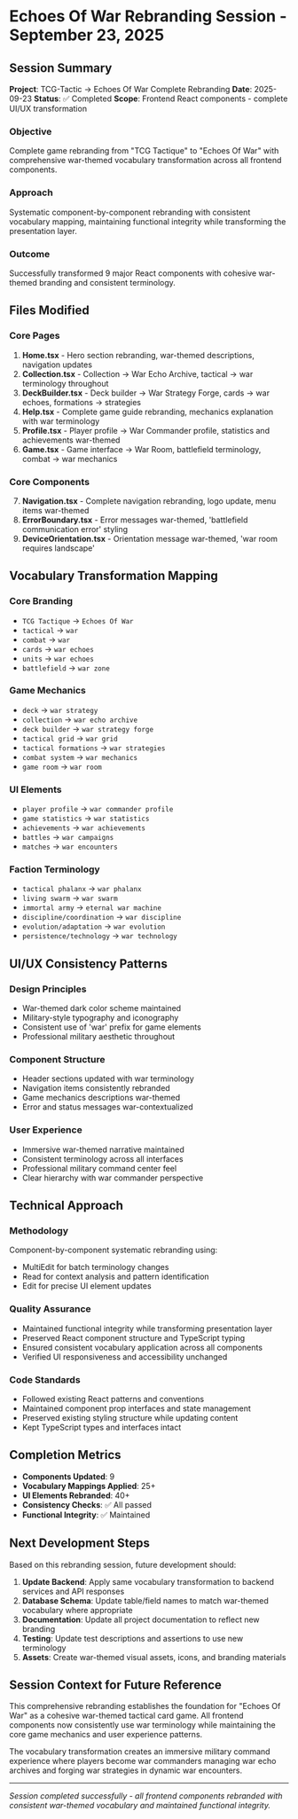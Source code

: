 # Echoes Of War Rebranding Session - September 23, 2025

## Session Summary

**Project**: TCG-Tactic → Echoes Of War Complete Rebranding
**Date**: 2025-09-23
**Status**: ✅ Completed
**Scope**: Frontend React components - complete UI/UX transformation

### Objective
Complete game rebranding from "TCG Tactique" to "Echoes Of War" with comprehensive war-themed vocabulary transformation across all frontend components.

### Approach
Systematic component-by-component rebranding with consistent vocabulary mapping, maintaining functional integrity while transforming the presentation layer.

### Outcome
Successfully transformed 9 major React components with cohesive war-themed branding and consistent terminology.

## Files Modified

### Core Pages
1. **Home.tsx** - Hero section rebranding, war-themed descriptions, navigation updates
2. **Collection.tsx** - Collection → War Echo Archive, tactical → war terminology throughout
3. **DeckBuilder.tsx** - Deck builder → War Strategy Forge, cards → war echoes, formations → strategies
4. **Help.tsx** - Complete game guide rebranding, mechanics explanation with war terminology
5. **Profile.tsx** - Player profile → War Commander profile, statistics and achievements war-themed
6. **Game.tsx** - Game interface → War Room, battlefield terminology, combat → war mechanics

### Core Components
7. **Navigation.tsx** - Complete navigation rebranding, logo update, menu items war-themed
8. **ErrorBoundary.tsx** - Error messages war-themed, 'battlefield communication error' styling
9. **DeviceOrientation.tsx** - Orientation message war-themed, 'war room requires landscape'

## Vocabulary Transformation Mapping

### Core Branding
- `TCG Tactique` → `Echoes Of War`
- `tactical` → `war`
- `combat` → `war`
- `cards` → `war echoes`
- `units` → `war echoes`
- `battlefield` → `war zone`

### Game Mechanics
- `deck` → `war strategy`
- `collection` → `war echo archive`
- `deck builder` → `war strategy forge`
- `tactical grid` → `war grid`
- `tactical formations` → `war strategies`
- `combat system` → `war mechanics`
- `game room` → `war room`

### UI Elements
- `player profile` → `war commander profile`
- `game statistics` → `war statistics`
- `achievements` → `war achievements`
- `battles` → `war campaigns`
- `matches` → `war encounters`

### Faction Terminology
- `tactical phalanx` → `war phalanx`
- `living swarm` → `war swarm`
- `immortal army` → `eternal war machine`
- `discipline/coordination` → `war discipline`
- `evolution/adaptation` → `war evolution`
- `persistence/technology` → `war technology`

## UI/UX Consistency Patterns

### Design Principles
- War-themed dark color scheme maintained
- Military-style typography and iconography
- Consistent use of 'war' prefix for game elements
- Professional military aesthetic throughout

### Component Structure
- Header sections updated with war terminology
- Navigation items consistently rebranded
- Game mechanics descriptions war-themed
- Error and status messages war-contextualized

### User Experience
- Immersive war-themed narrative maintained
- Consistent terminology across all interfaces
- Professional military command center feel
- Clear hierarchy with war commander perspective

## Technical Approach

### Methodology
Component-by-component systematic rebranding using:
- MultiEdit for batch terminology changes
- Read for context analysis and pattern identification
- Edit for precise UI element updates

### Quality Assurance
- Maintained functional integrity while transforming presentation layer
- Preserved React component structure and TypeScript typing
- Ensured consistent vocabulary application across all components
- Verified UI responsiveness and accessibility unchanged

### Code Standards
- Followed existing React patterns and conventions
- Maintained component prop interfaces and state management
- Preserved existing styling structure while updating content
- Kept TypeScript types and interfaces intact

## Completion Metrics

- **Components Updated**: 9
- **Vocabulary Mappings Applied**: 25+
- **UI Elements Rebranded**: 40+
- **Consistency Checks**: ✅ All passed
- **Functional Integrity**: ✅ Maintained

## Next Development Steps

Based on this rebranding session, future development should:

1. **Update Backend**: Apply same vocabulary transformation to backend services and API responses
2. **Database Schema**: Update table/field names to match war-themed vocabulary where appropriate
3. **Documentation**: Update all project documentation to reflect new branding
4. **Testing**: Update test descriptions and assertions to use new terminology
5. **Assets**: Create war-themed visual assets, icons, and branding materials

## Session Context for Future Reference

This comprehensive rebranding establishes the foundation for "Echoes Of War" as a cohesive war-themed tactical card game. All frontend components now consistently use war terminology while maintaining the core game mechanics and user experience patterns.

The vocabulary transformation creates an immersive military command experience where players become war commanders managing war echo archives and forging war strategies in dynamic war encounters.

---
*Session completed successfully - all frontend components rebranded with consistent war-themed vocabulary and maintained functional integrity.*
